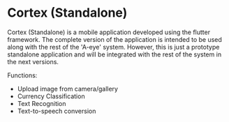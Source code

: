 # Cortex (Standalone)

Cortex (Standalone) is a mobile application developed using the flutter framework. The complete version of the application is intended to be used along with the rest of the 'A-eye' system. However, this is just a prototype standalone application and will be integrated with the rest of the system in the next versions.

Functions:
 - Upload image from camera/gallery
 - Currency Classification
 - Text Recognition
 - Text-to-speech conversion

